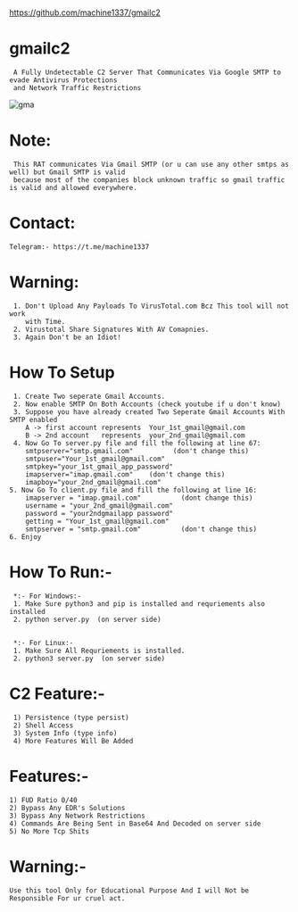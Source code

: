 
##
#
https://github.com/machine1337/gmailc2
#
##

# gmailc2
     A Fully Undetectable C2 Server That Communicates Via Google SMTP to evade Antivirus Protections 
     and Network Traffic Restrictions
![gma](https://user-images.githubusercontent.com/82051128/210650476-b153229d-b70e-4d24-ad8a-ed08b6a3144b.png)


# Note:
     This RAT communicates Via Gmail SMTP (or u can use any other smtps as well) but Gmail SMTP is valid
     because most of the companies block unknown traffic so gmail traffic is valid and allowed everywhere.
     
# Contact:
    Telegram:- https://t.me/machine1337
# Warning:
     1. Don't Upload Any Payloads To VirusTotal.com Bcz This tool will not work
        with Time.
     2. Virustotal Share Signatures With AV Comapnies.
     3. Again Don't be an Idiot!
   
# How To Setup
     1. Create Two seperate Gmail Accounts.
     2. Now enable SMTP On Both Accounts (check youtube if u don't know)
     3. Suppose you have already created Two Seperate Gmail Accounts With SMTP enabled
        A -> first account represents  Your_1st_gmail@gmail.com
        B -> 2nd account   represents  your_2nd_gmail@gmail.com
     4. Now Go To server.py file and fill the following at line 67:
        smtpserver="smtp.gmail.com"          (don't change this)
        smtpuser="Your_1st_gmail@gmail.com"  
        smtpkey="your_1st_gmail_app_password"
        imapserver="imap.gmail.com"    (don't change this)
        imapboy="your_2nd_gmail@gmail.com"
    5. Now Go To client.py file and fill the following at line 16:
        imapserver = "imap.gmail.com"          (dont change this)
        username = "your_2nd_gmail@gmail.com"
        password = "your2ndgmailapp password"
        getting = "Your_1st_gmail@gmail.com"
        smtpserver = "smtp.gmail.com"          (don't change this)
    6. Enjoy
# How To Run:-
     *:- For Windows:-
     1. Make Sure python3 and pip is installed and requriements also installed
     2. python server.py  (on server side)
     
   
     *:- For Linux:-
     1. Make Sure All Requriements is installed.
     2. python3 server.py  (on server side)
# C2 Feature:-
     1) Persistence (type persist)
     2) Shell Access 
     3) System Info (type info)
     4) More Features Will Be Added 
    
# Features:-

    1) FUD Ratio 0/40
    2) Bypass Any EDR's Solutions
    3) Bypass Any Network Restrictions
    4) Commands Are Being Sent in Base64 And Decoded on server side
    5) No More Tcp Shits
  
# Warning:-
    Use this tool Only for Educational Purpose And I will Not be Responsible For ur cruel act.
  
    
   
